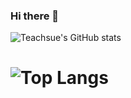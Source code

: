 ### Hi there 👋
![Teachsue's GitHub stats](https://github-readme-stats.vercel.app/api?username=Teachsue&show_icons=true&theme=radical) 
# ![Top Langs](https://github-readme-stats.vercel.app/api/top-langs/?username=Teachsue&layout=compact&theme=onedark)
